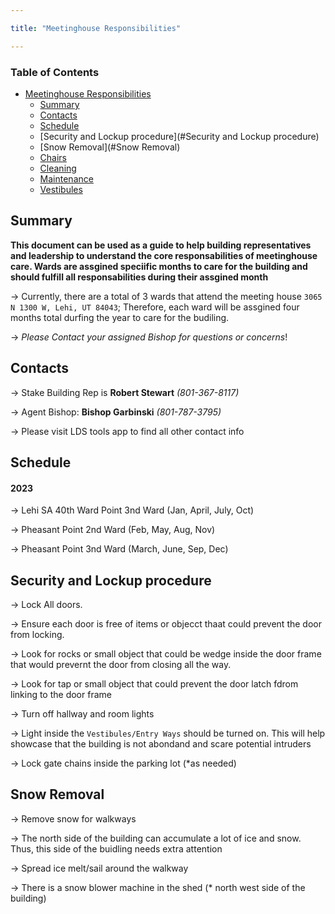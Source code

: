 ```yaml
---

title: "Meetinghouse Responsibilities"

---
```


### Table of Contents
- [Meetinghouse Responsibilities](#extended-syntax)
  - [Summary](#Summary)
  - [Contacts](#Contacts)
  - [Schedule](#Schedule)
  - [Security and Lockup procedure](#Security and Lockup procedure)
  - [Snow Removal](#Snow Removal)
  - [Chairs]()  
  - [Cleaning]()
  - [Maintenance]()
  - [Vestibules]()

## Summary

**This document can be used as a guide to help building representatives and leadership to understand the core responsabilities of meetinghouse care. Wards are assgined speciific months to care for the building and should fulfill all responsabilities during their assgined month**

-> Currently, there are a total of 3 wards that attend the meeting house `3065 N 1300 W, Lehi, UT 84043`; Therefore, each ward will be assgined four months total durfing the year to care for the budiling. 

-> *Please Contact your assigned Bishop for questions or concerns*!

## Contacts

-> Stake Building Rep is **Robert Stewart** *(801-367-8117)*

-> Agent Bishop: **Bishop Garbinski** *(801-787-3795)*

-> Please visit LDS tools app to find all other contact info

## Schedule

#### 2023

-> Lehi SA 40th Ward Point 3nd Ward (Jan, April, July, Oct)

-> Pheasant Point 2nd Ward (Feb, May, Aug, Nov)

-> Pheasant Point 3nd Ward (March, June, Sep, Dec)

## Security and Lockup procedure

-> Lock All doors. 

-> Ensure each door is free of items or objecct thaat could prevent the door from locking. 

-> Look for rocks or small object that could be wedge inside the door frame that would prevernt the door from closing all the way.

-> Look for tap or small object that could prevent the door latch fdrom linking to the door frame

-> Turn off hallway and room lights

-> Light inside the `Vestibules/Entry Ways` should be turned on. This will help showcase that the building is not abondand and scare potential intruders

-> Lock gate chains inside the parking lot (*as needed) 

## Snow Removal

-> Remove snow for walkways

-> The north side of the building can accumulate a lot of ice and snow. Thus, this side of the buidling needs extra attention 

-> Spread ice melt/sail around the walkway

-> There is a snow blower machine in the shed (* north west side of the building)


